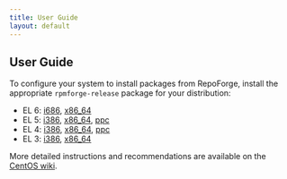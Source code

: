 ```yaml
---
title: User Guide
layout: default
---
```


## User Guide ## 

To configure your system to install packages from RepoForge, install the appropriate `rpmforge-release` package for your distribution:

* EL 6: [i686](http://pkgs.repoforge.org/rpmforge-release/rpmforge-release-0.5.2-2.el6.rf.i686.rpm), [x86_64](http://pkgs.repoforge.org/rpmforge-release/rpmforge-release-0.5.2-2.el6.rf.x86_64.rpm)
* EL 5: [i386](http://pkgs.repoforge.org/rpmforge-release/rpmforge-release-0.5.2-2.el5.rf.i386.rpm), [x86_64](http://pkgs.repoforge.org/rpmforge-release/rpmforge-release-0.5.2-2.el5.rf.x86_64.rpm), [ppc](http://pkgs.repoforge.org/rpmforge-release/rpmforge-release-0.5.1-1.el5.rf.ppc.rpm)
* EL 4: [i386](http://pkgs.repoforge.org/rpmforge-release/rpmforge-release-0.5.2-2.el4.rf.i386.rpm), [x86_64](http://pkgs.repoforge.org/rpmforge-release/rpmforge-release-0.5.2-2.el4.rf.x86_64.rpm), [ppc](http://pkgs.repoforge.org/rpmforge-release/rpmforge-release-0.5.1-1.el4.rf.ppc.rpm)
* EL 3: [i386](http://pkgs.repoforge.org/rpmforge-release/rpmforge-release-0.5.2-2.el3.rf.i386.rpm), [x86_64](http://pkgs.repoforge.org/rpmforge-release/rpmforge-release-0.5.2-2.el3.rf.x86_64.rpm)

More detailed instructions and recommendations are available on the [CentOS wiki](http://wiki.centos.org/AdditionalResources/Repositories/RPMForge).
